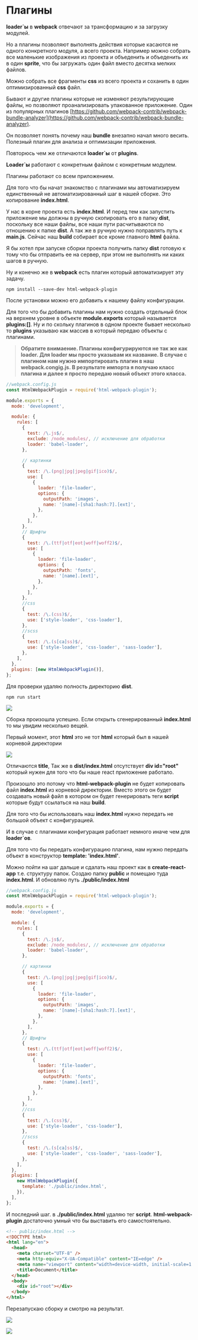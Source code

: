 # Плагины

**loader`ы** в **webpack** отвечают за трансформацию и за загрузку модулей.

Но а плагины позволяют выполнять действия которые касаются не одного конкретного модуля, а всего проекта. Например можно собрать все маленькие изображения из проекта и объеденить и объеденить их в один **sprite**, что бы загружать один файл вместо десятка мелких файлов.

Можно собрать все фрагменты **css** из всего проекта и соханить в один оптимизированный **css** файл.

Бывают и другие плагины которые не изменяют результирующие файлы, но позволяют проанализировать упакованное приложение. Один из популярных плагинов [https://github.com/webpack-contrib/webpack-bundle-analyzer](https://github.com/webpack-contrib/webpack-bundle-analyzer).

Он позволяет понять почему наш **bundle** внезапно начал много весить. Полезный плагин для анализа и оптимизации приложения.

Повторюсь чем же отличаются **loader`ы** от **plugins**.

**Loader`ы** работают с конкретным файлом с конкретным модулем.

Плагины работают со всем приложением.

Для того что бы начат знакомство с плагинами мы автоматизируем единственный не автоматизированный шаг в нашей сборке. Это копирование **index.html**.

У нас в корне проекта есть **index.html**. И перед тем как запустить приложение мы должны в ручную скопировать его в папку **dist**, поскольку все наши файлы, все наши пути расчитываются по отношению к папке **dist**. А так же в ручную нужно поправлять путь к **main.js**. Сейчас наш **build** собирает все кроме главного **html** файла.

Я бы хотел при запуске сборки проекта получить папку **dist** готовую к тому что бы отправить ее на сервер, при этом не выполнять ни каких шагов в ручную.

Ну и конечно же в **webpack** есть плагин который автоматизирует эту задачу.

```shell
npm install --save-dev html-webpack-plugin
```

После установки можно его добавить к нашему файлу конфигурации.

Для того что бы добавить плагины нам нужно создать отдельный блок на верхнем уровне в объекте **module.exports** который называется **plugins:[]**. Ну и по скольку плагинов в одном проекте бывает несколько то **plugins** указываю как массив в который передаю объекты с плагинами.

> **Обратите внимаение. Плагины конфигурируются не так же как loader. Для loader мы просто указывам их название. В случае с плагином нам нужно импортировать плагин в наш webpack.congig.js. В результате импорта я получаю класс плагина и далее я просто передаю новый объект этого класса.**

```js
//webpack.config.js
const HtmlWebpackPlugin = require('html-webpack-plugin');

module.exports = {
  mode: 'development',

  module: {
    rules: [
      {
        test: /\.js$/,
        exclude: /node_modules/, // исключение для обработки
        loader: 'babel-loader',
      },

      // картинки
      {
        test: /\.(png|jpg|jpeg|gif|ico)$/,
        use: [
          {
            loader: 'file-loader',
            options: {
              outputPath: 'images',
              name: '[name]-[sha1:hash:7].[ext]',
            },
          },
        ],
      },
      // Шрифты
      {
        test: /\.(ttf|otf|eot|woff|woff2)$/,
        use: [
          {
            loader: 'file-loader',
            options: {
              outputPath: 'fonts',
              name: '[name].[ext]',
            },
          },
        ],
      },
      //css
      {
        test: /\.(css)$/,
        use: ['style-loader', 'css-loader'],
      },
      //scss
      {
        test: /\.(s[ca]ss)$/,
        use: ['style-loader', 'css-loader', 'sass-loader'],
      },
    ],
  },
  plugins: [new HtmlWebpackPlugin()],
};
```

Для проверки удаляю полность директорию **dist**.

```shell
npm run start
```

![](img/001.png)

Сборка произошла успешно. Если открыть сгенерированный **index.html** то мы увидим несколько вещей.

Первый момент, этот **html** это не тот **html** который был в нашей корневой директории

![](img/002.png)

Отличаются **title**, Так же в **dist/index.html** отсутствует **div id="root"** который нужен для того что бы наше react приложение работало.

Произошло это потому что **html-webpack-plugin** не будет копировать файл **index.html** из корневой директории. Вместо этого он будет создавать новый файл в котором он будет генерировать теги **script** которые будут ссылаться на наш **build**.

Для того что бы использовать наш **index.html** нужно передать не большой объект с конфигурацией.

И в случае с плагинами конфигурация работает немного иначе чем для **loader`ов**.

Для того что бы передать конфигурацию плагина, нам нужно передать объект в конструктор **template: 'index.html'**.

Можно пойти на шаг дальше и сдалать наш проект как в **create-react-app** т.е. структуру папок. Создаю папку **public** и помещаю туда **index.html**. И обновляю путь **./public/index.html**

```js
//webpack.config.js
const HtmlWebpackPlugin = require('html-webpack-plugin');

module.exports = {
  mode: 'development',

  module: {
    rules: [
      {
        test: /\.js$/,
        exclude: /node_modules/, // исключение для обработки
        loader: 'babel-loader',
      },

      // картинки
      {
        test: /\.(png|jpg|jpeg|gif|ico)$/,
        use: [
          {
            loader: 'file-loader',
            options: {
              outputPath: 'images',
              name: '[name]-[sha1:hash:7].[ext]',
            },
          },
        ],
      },
      // Шрифты
      {
        test: /\.(ttf|otf|eot|woff|woff2)$/,
        use: [
          {
            loader: 'file-loader',
            options: {
              outputPath: 'fonts',
              name: '[name].[ext]',
            },
          },
        ],
      },
      //css
      {
        test: /\.(css)$/,
        use: ['style-loader', 'css-loader'],
      },
      //scss
      {
        test: /\.(s[ca]ss)$/,
        use: ['style-loader', 'css-loader', 'sass-loader'],
      },
    ],
  },
  plugins: [
    new HtmlWebpackPlugin({
      template: './public/index.html',
    }),
  ],
};
```

И последний шаг. в **./public/index.html** удаляю тег **script**. **html-webpack-plugin** достаточно умный что бы выставить его самостоятельно.

```html
<!-- public/index.html -->
<!DOCTYPE html>
<html lang="en">
  <head>
    <meta charset="UTF-8" />
    <meta http-equiv="X-UA-Compatible" content="IE=edge" />
    <meta name="viewport" content="width=device-width, initial-scale=1.0" />
    <title>Document</title>
  </head>
  <body>
    <div id="root"></div>
  </body>
</html>
```

Перезапускаю сборку и смотрю на результат.

![](img/003.png)

![](img/004.png)
